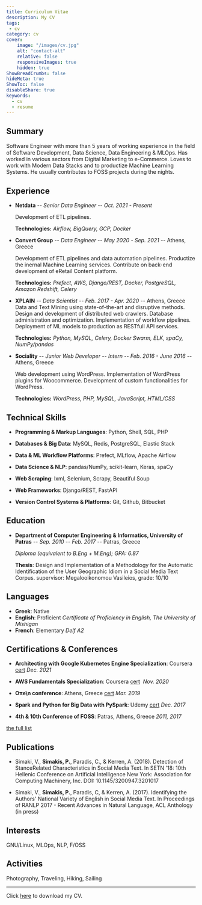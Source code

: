 ```yaml
---
title: Curriculum Vitae
description: My CV
tags:
 - cv
category: cv
cover:
    image: "/images/cv.jpg"
    alt: "contact-alt"
    relative: false
    responsiveImages: true
    hidden: true
ShowBreadCrumbs: false
hideMeta: true
ShowToc: false
disableShare: true
keywords:
  - cv
  - resume
---
```

## Summary

Software Engineer with more than 5 years of working experience in the
ﬁeld of Software Development, Data Science, Data Engineering & MLOps.
Has worked in various sectors from Digital Marketing to e-Commerce.
Loves to work with Modern Data Stacks and to productize Machine Learning
Systems. He usually contributes to FOSS projects during the nights.

## Experience

- **Netdata** -- *Senior Data Engineer* -- *Oct. 2021 - Present*

  Development of ETL pipelines.
  
  **Technologies:** *Airflow, BigQuery, GCP, Docker*

- **Convert Group** -- *Data Engineer* -- *May 2020 - Sep. 2021* -- Athens, Greece
  
  Development of ETL pipelines and data automation pipelines. 
  Productize the inernal Machine Learning services. Contribute on
  back-end development of eRetail Content platform.
  
  **Technologies:** *Prefect, AWS, Django/REST, Docker, PostgreSQL, Amazon Redshift, Celery*

- **XPLAIN** -- *Data Scientist* -- *Feb. 2017 - Apr. 2020* -- Athens, Greece
  Data and Text Mining using state-of-the-art and disruptive methods.
  Design and development of distributed web crawlers. Database
  administration and optimization. Implementation of workflow
  pipelines. Deployment of ML models to production as RESTfull API
  services.
  
  **Technologies:** *Python, MySQL, Celery, Docker Swarm, ELK, spaCy, NumPy/pandas*

- **Sociality** -- *Junior Web Developer -- Intern* -- *Feb. 2016 - June 2016* --                          Athens, Greece
  
  Web development using WordPress. Implementation of WordPress plugins
  for Woocommerce. Development of custom functionalities for
  WordPress.
  
  **Technologies:** *WordPress, PHP, MySQL, JavaScript, HTML/CSS*

## Technical Skills

-    **Programming & Markup Languages**: Python, Shell, SQL, PHP

-    **Databases & Big Data**: MySQL, Redis, PostgreSQL, Elastic Stack

-    **Data & ML Workflow Platforms**: Prefect, MLflow, Apache Airflow

-    **Data Science & NLP**: pandas/NumPy, scikit-learn, Keras, spaCy

-    **Web Scraping**: lxml, Selenium, Scrapy, Beautiful Soup

-    **Web Frameworks**: Django/REST, FastAPI

-    **Version Control Systems & Platforms**: Git, Github, Bitbucket

## Education

- **Department of Computer Engineering & Informatics, University of Patras** -- *Sep. 2010 -- Feb. 2017* -- Patras, Greece

  *Diploma (equivalent to B.Eng + M.Eng); GPA: 6.87*
  
  **Thesis**: Design and Implementation of a Methodology for the
  Automatic Identification of the User Geographic Idiom in a Social
  Media Text Corpus. supervisor: Megalooikonomou Vasileios, grade: 10/10

## Languages

- **Greek**: Native   
- **English**: Proficient     *Certificate of Proficiency in English, The University of Mishigan*
- **French**: Elementary     *Delf A2*
## Certifications & Conferences

- **Architecting with Google Kubernetes Engine Specialization**: Coursera [cert](https://www.coursera.org/account/accomplishments/specialization/certificate/3V2GAVMT6H99)     *Dec. 2021*
- **AWS Fundamentals Specialization**: Coursera [cert](https://www.coursera.org/account/accomplishments/specialization/certificate/MDVJ7N8CRQKL)     &nbsp;*Nov. 2020*

- **Oπe\\n conference**: Athens, Greece [cert](https://simakis.me/certifications/open-conf-2019.pdf)     *Mar. 2019*
- **Spark and Python for Big Data with PySpark**: Udemy [cert](https://www.udemy.com/certificate/UC-WDTQLPM6/)     *Dec. 2017*
- **4th & 10th Conference of FOSS**: Patras, Athens, Greece     *2011, 2017*

[the full list](https://simakis.me/certifications)

## Publications

-    Simaki, V., **Simakis, P.**, Paradis, C., & Kerren, A. (2018).
    Detection of StanceRelated Characteristics in Social Media Text. In
    SETN '18: 10th Hellenic Conference on Artificial Intelligence New
    York: Association for Computing Machinery, Inc. DOI:
    10.1145/3200947.3201017

-    Simaki, V., **Simakis, P.**, Paradis, C, & Kerren, A. (2017).
    Identifying the Authors' National Variety of English in Social Media
    Text. In Proceedings of RANLP 2017 - Recent Advances in Natural
    Language, ACL Anthology (in press)

## Interests

GNU/Linux, MLOps, NLP, F/OSS

## Activities

Photography, Traveling, Hiking, Sailing

---

Click <a href='/cv.pdf'>here</a> to download my CV. 